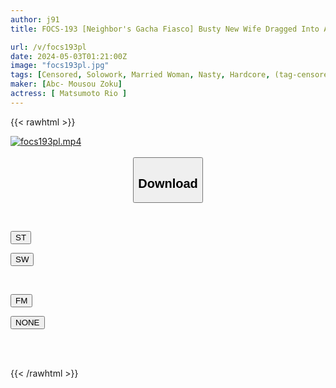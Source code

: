 ```yaml
---
author: j91
title: FOCS-193 [Neighbor's Gacha Fiasco] Busty New Wife Dragged Into A Dirty Room, 20 Days Of Despair, Aphrodisiac-induced Facial Convulsions, Ruthless Insemination Press Creampie With Collar Sex, Riho Matsumoto

url: /v/focs193pl
date: 2024-05-03T01:21:00Z
image: "focs193pl.jpg"
tags: [Censored, Solowork, Married Woman, Nasty, Hardcore, (tag-censored), Drug, Cuckold	]
maker: [Abc- Mousou Zoku]
actress: [ Matsumoto Rio ]
---
```



{{< rawhtml >}}

<div class="video" data-videoid="GM3zgWAMY2C18VK">
    <a href="javascript:;">
        <img src="/v/focs193pl/focs193pl.jpg" width="WIDTH" height="HEIGHT" alt="focs193pl.mp4" loading="lazy">
    </a>
</div>

<script type="text/javascript" src="https://j91.asia/asset/on-demand-st.js"></script>

<br>
  <link rel="stylesheet" href="https://j91.asia/asset/bs5.css">
  
  <center>
  <button class="btn btn-primary" type="button" data-bs-toggle="collapse" data-bs-target=".multi-collapse" aria-expanded="false" aria-controls="multiCollapseExample1 multiCollapseExample2"><h2>Download</h2></button></center>
</p>
<div class="row">
  <div class="col">
    <div class="collapse multi-collapse" id="multiCollapseExample1">
      <div class="card card-body">
	      	      <br>
<div class="buttons">  
<p><a href="https://streamtape.to/v/GM3zgWAMY2C18VK" target="_blank"><button class="btn-hover color-3"><i class="fa fa-download"></i> ST</button></a></p>
<p><a href="https://asnwish.com/yjv05e1a3uzv" target="_blank"><button class="btn-hover color-2"><i class="fa fa-download"></i> SW</button></a></p></div>
    </div>
  </div>
</div>
  <div class="col">
    <div class="collapse multi-collapse" id="multiCollapseExample2">
      <div class="card card-body">
	      <br>
<div class="buttons">
<p><a href="https://filemoon.sx/d/mz9llemetzm6"><button class="btn-hover color-8"><i class="fa fa-download"></i> FM</button></a></p>
<p><a href="javascript:;"><button class="btn-hover color-9"><i class="fa fa-download"></i> NONE</button></a></p></div>
<br><br>
      </div>
    </div>
  </div>
</div>

{{< /rawhtml >}}